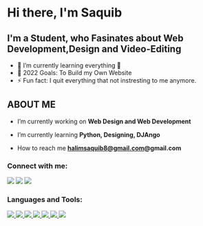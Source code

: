 # Hi there, I'm Saquib 
## I'm a Student, who Fasinates about Web Development,Design and Video-Editing


- 🌱 I’m currently learning everything 🤣
- 🥅 2022 Goals: To Build my Own Website
- ⚡ Fun fact: I quit everything that not instresting to me anymore.


##     ABOUT ME

-  I’m currently working on **Web Design and Web Development**

-  I’m currently learning **Python, Designing, DJAngo**

-  How to reach me **halimsaquib8@gmail.com@gmail.com**

### Connect with me:

<p align="left">

<a href = "https://www.linkedin.com/in/bikash-baishnab-813872192/"><img src="https://img.icons8.com/fluent/48/000000/linkedin.png"/></a>
<a href = "https://twitter.com/Bikash_30/"><img src="https://img.icons8.com/fluent/48/000000/twitter.png"/></a>
<a href = "https://www.instagram.com/___bikash30___/"><img src="https://img.icons8.com/fluent/48/000000/instagram-new.png"/></a>
</p>

### Languages and Tools:

<p float="left"> 
    <a href="https://www.java.com" target="_blank"> <img src="https://img.icons8.com/color/48/000000/java-coffee-cup-logo--v2.png"/>
    </a>
    <a href="https://developer.mozilla.org/en-US/docs/Web/JavaScript" target="_blank"> <img src="https://img.icons8.com/color/48/000000/javascript.png"/> </a>
    <a href="https://www.w3.org/html/" target="_blank"> <img src="https://img.icons8.com/color/48/000000/html-5.png"/> </a> 
    <a href="https://www.w3schools.com/css/" target="_blank"> <img src="https://img.icons8.com/color/48/000000/css3.png"/> </a>
    <a href="https://www.python.org" target="_blank"> <img src="https://img.icons8.com/color/48/000000/python.png"/> </a> 
    <a href="https://git-scm.com/" target="_blank"> <img src="https://img.icons8.com/color/48/000000/git.png"/>
        <a href="https://www.googleadservices.com/pagead/aclk?sa=L&ai=DChcSEwiv_oKqy5_0AhVVNSsKHU-2D2IYABAAGgJzZg&ohost=www.google.com&cid=CAESQeD2yOCONoIcbi4DupOmk7zdAH8V-YK2Jpb1o3QtTu2DHwU2GHd8CBTl5p3ptCAUtGR9yVXKVix60Td6DibusFw6&sig=AOD64_2ShTWyZNCW7ED9Camr_oqwdE8few&q&adurl&ved=2ahUKEwj3vfmpy5_0AhVT_XMBHQiRDiwQ0Qx6BAgCEAE" target="_blank"><img src="https://img.icons8.com/fluency/48/000000/unity.png"/> 
</p>

